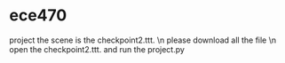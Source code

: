 # ece470
project
 the scene is the checkpoint2.ttt.
\n please download all the file
\n open the checkpoint2.ttt. and run the project.py

